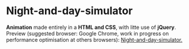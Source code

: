 # Night-and-day-simulator 

<strong>Animation</strong> made entirely in a <strong>HTML and CSS</strong>, with litte use of <strong>jQuery</strong>. Preview (suggested browser: Google Chrome, work in progress on performance optimisation at others browsers): <a href="https://michaldec1984.github.io/Night-and-day-simulator/">Night-and-day-simulator.</a>


